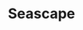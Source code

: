 ---
layout: painting
id: 2
title: "Seascape"
thumbnail: "Seascape&CloudsSmall.jpg"
image: "Seascape&Clouds.jpg"
teaser: "Painted with &quot;Artisan&quot; water mixable oil colour"
description: "Painted with &quot;Artisan&quot; water mixable oil colour"
---